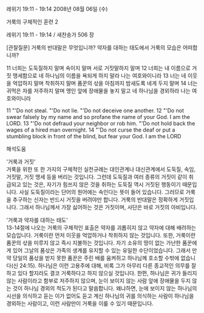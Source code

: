 레위기 19:11 - 19:14 
2008년 08월 06일 (수)

거룩의 구체적인 훈련 2



레위기 19:11 - 19:14 / 새찬송가 506 장


[관찰질문]
거룩의 반대말은 무엇입니까? 
약자를 대하는 태도에서 거룩의 모습은 어떠합니까? 

11 너희는 도둑질하지 말며 속이지 말며 서로 거짓말하지 말며 
12 너희는 내 이름으로 거짓 맹세함으로 네 하나님의 이름을 욕되게 하지 말라 나는 여호와이니라 
13 너는 네 이웃을 억압하지 말며 착취하지 말며 품꾼의 삯을 아침까지 밤새도록 네게 두지 말며 
14 너는 귀먹은 자를 저주하지 말며 맹인 앞에 장애물을 놓지 말고 네 하나님을 경외하라 나는 여호와이니라 

11 "'Do not steal. "'Do not lie. "'Do not deceive one another. 
12 "'Do not swear falsely by my name and so profane the name of your God. I am the LORD. 
13 "'Do not defraud your neighbor or rob him. "'Do not hold back the wages of a hired man overnight. 
14 "'Do not curse the deaf or put a stumbling block in front of the blind, but fear your God. I am the LORD

해석도움





'거룩과 거짓'  
거룩을 위한 또 한 가지의 구체적인 실천규례는 대인관계나 대신관계에서 도둑질, 속임, 거짓말, 거짓 맹세 등을 버리는 것입니다. 그런데 도둑질과 여러 종류의 거짓이 같이 취급되고 있는 것은, 자기가 힘쓰지 않은 것을 취하는 도둑질 역시 거짓된 행동이기 때문입니다. 사실 도둑질이라는 단어의 원어에는 속인다는 뜻이 들어 있습니다. 그러므로 거룩을 추구하는 신자는 반드시 거짓을 버려야만 합니다. 거룩의 반대말은 정확하게 거짓입니다. 그래서 하나님께서 가장 싫어하는 것은 거짓이며, 사단은 바로 거짓의 아비입니다.     

'거룩과 약자를 대하는 태도'  
13-14절에 나오는 거룩의 구체적인 표출은 약자를 괴롭히지 않고 약자에 대해 배려하는 모습입니다. 거룩이란 먼저 이웃을 억압하거나 착취하지 않는 것입니다. 또한, 거룩이란 품꾼의 삯을 미루지 않고 즉시 지불하는 것입니다. 자기 소유의 땅이 없는 가난한 품꾼에게 있어 그날의 품삯은 가족의 생계를 유지할 수 있는 유일한 수단이었습니다. 그래서 만약 당일의 품삯을 받지 못한 품꾼은 주린 배를 움켜쥐고 하나님께 호소할 수밖에 없습니다(신 24:15). 하나님은 이런 고용주에 대해, 비록 그가 아무리 다른 종교적인 의무를 잘하고 있다 할지라도 결코 거룩하다고 하지 않으실 것입니다. 한편, 하나님은 귀가 들리지 않는 사람이라고 함부로 저주하지 않으며, 눈이 보이지 않는 사람 앞에 장애물을 두지 않는 것이 하나님 경외의 척도가 된다고 말씀합니다. 왜냐하면, 눈에 보이지 않는 하나님의 시선을 의식하고 듣는 이가 없어도 듣고 계신 하나님의 귀를 의식하는 사람이 하나님을 경외하는 사람이고, 이런 사람만이 거룩을 이룰 수 있기 때문입니다.